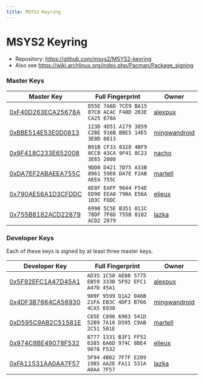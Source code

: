 ```yaml
---
title: MSYS2 Keyring
---
```

# MSYS2 Keyring

* Repository: <https://github.com/msys2/MSYS2-keyring>
* Also see <https://wiki.archlinux.org/index.php/Pacman/Package_signing>

### Master Keys

| Master Key                                                                                                         | Full Fingerprint                                    | Owner                                           |
|--------------------------------------------------------------------------------------------------------------------|-----------------------------------------------------|-------------------------------------------------|
| [0xF40D263ECA25678A](https://keyserver.ubuntu.com/pks/lookup?op=vindex&fingerprint=on&search=0xF40D263ECA25678A) | `D55E 7A6D 7CE9 BA15 87C0 ACAC F40D 263E CA25 678A` | [alexpux](https://github.com/Alexpux)           |
| [0xBBE514E53E0D0813](https://keyserver.ubuntu.com/pks/lookup?op=vindex&fingerprint=on&search=0xBBE514E53E0D0813) | `123D 4D51 A179 3859 C2BE 916B BBE5 14E5 3E0D 0813` | [mingwandroid](https://github.com/mingwandroid) |
| [0x9F418C233E652008](https://keyserver.ubuntu.com/pks/lookup?op=vindex&fingerprint=on&search=0x9F418C233E652008) | `B91B CF33 0328 4BF9 0CC0 43CA 9F41 8C23 3E65 2008` | [nacho](https://github.com/nacho)               |
| [0xDA7EF2ABAEEA755C](https://keyserver.ubuntu.com/pks/lookup?op=vindex&fingerprint=on&search=0xDA7EF2ABAEEA755C) | `9DD0 D421 7D75 A33B 8961 59E6 DA7E F2AB AEEA 755C` | [martell](https://github.com/martell)           |
| [0x790AE56A1D3CFDDC](https://keyserver.ubuntu.com/pks/lookup?op=vindex&fingerprint=on&search=0x790AE56A1D3CFDDC) | `6E8F EAFF 9644 F54E ED90 EEA0 790A E56A 1D3C FDDC` | [elieux](https://github.com/elieux)             |
| [0x755B8182ACD22879](https://keyserver.ubuntu.com/pks/lookup?op=vindex&fingerprint=on&search=0x755B8182ACD22879) | `6998 5C5E B351 011C 78DF 7F6D 755B 8182 ACD2 2879` | [lazka](https://github.com/lazka)               |

### Developer Keys

Each of these keys is signed by at least three master keys.

| Developer Key                                                                                                      | Full Fingerprint                         | Owner                                           |
|--------------------------------------------------------------------------------------------------------------------|------------------------------------------|-------------------------------------------------|
| [0x5F92EFC1A47D45A1](https://keyserver.ubuntu.com/pks/lookup?op=vindex&fingerprint=on&search=0x5F92EFC1A47D45A1) | `AD35 1C50 AE08 5775 EB59 333B 5F92 EFC1 A47D 45A1` | [alexpux](https://github.com/Alexpux)           |
| [0x4DF3B7664CA56930](https://keyserver.ubuntu.com/pks/lookup?op=vindex&fingerprint=on&search=0x4DF3B7664CA56930) | `909F 9599 D1A2 046B 21FA EB3C 4DF3 B766 4CA5 6930` | [mingwandroid](https://github.com/mingwandroid) |
| [0xD595C9AB2C51581E](https://keyserver.ubuntu.com/pks/lookup?op=vindex&fingerprint=on&search=0xD595C9AB2C51581E) | `C65E C896 6983 541D 52B9 7A16 D595 C9AB 2C51 581E` | [martell](https://github.com/martell)           |
| [0x974C8BE49078F532](https://keyserver.ubuntu.com/pks/lookup?op=vindex&fingerprint=on&search=0x974C8BE49078F532) | `8777 1331 B3F1 FF52 6385 6A6D 974C 8BE4 9078 F532` | [elieux](https://github.com/elieux)             |
| [0xFA11531AA0AA7F57](https://keyserver.ubuntu.com/pks/lookup?op=vindex&fingerprint=on&search=0xFA11531AA0AA7F57) | `5F94 4B02 7F7F E209 1985 AA2E FA11 531A A0AA 7F57` | [lazka](https://github.com/lazka)               |